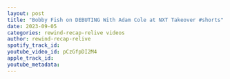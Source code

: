 ```yaml
---
layout: post
title: "Bobby Fish on DEBUTING With Adam Cole at NXT Takeover #shorts"
date: 2023-09-05
categories: rewind-recap-relive videos
author: rewind-recap-relive
spotify_track_id: 
youtube_video_id: pCzGfpDI2M4
apple_track_id: 
youtube_metadata: 
---
```

